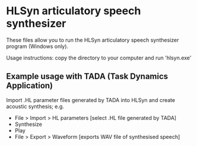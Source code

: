 # HLSyn articulatory speech synthesizer

These files allow you to run the HLSyn articulatory speech synthesizer program (Windows only).

Usage instructions: copy the directory to your computer and run 'hlsyn.exe'


## Example usage with TADA (Task Dynamics Application)

Import .HL parameter files generated by TADA into HLSyn and create acoustic synthesis; e.g.

* File > Import > HL parameters [select .HL file generated by TADA]
* Synthesize
* Play
* File > Export > Waveform [exports WAV file of synthesised speech]
